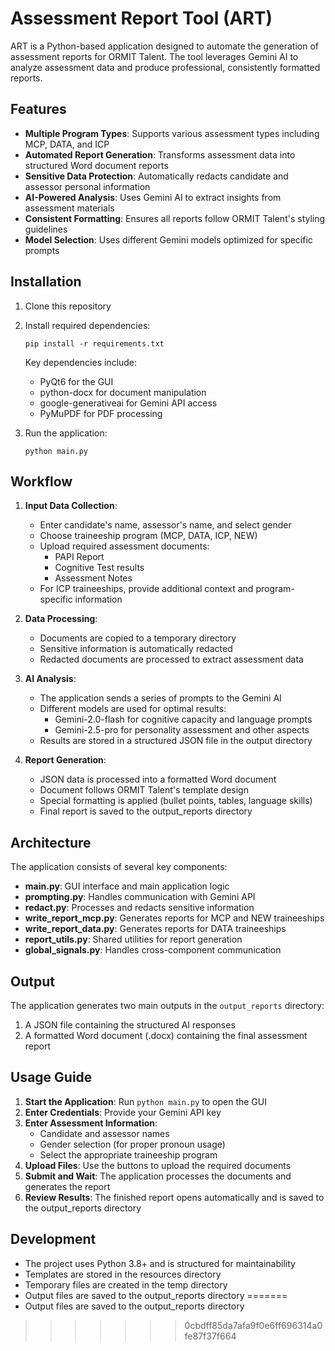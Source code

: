 # Assessment Report Tool (ART)

ART is a Python-based application designed to automate the generation of assessment reports for ORMIT Talent. The tool leverages Gemini AI to analyze assessment data and produce professional, consistently formatted reports.

## Features
- **Multiple Program Types**: Supports various assessment types including MCP, DATA, and ICP
- **Automated Report Generation**: Transforms assessment data into structured Word document reports
- **Sensitive Data Protection**: Automatically redacts candidate and assessor personal information
- **AI-Powered Analysis**: Uses Gemini AI to extract insights from assessment materials
- **Consistent Formatting**: Ensures all reports follow ORMIT Talent's styling guidelines
- **Model Selection**: Uses different Gemini models optimized for specific prompts

## Installation

1. Clone this repository
2. Install required dependencies:
   ```
   pip install -r requirements.txt
   ```
   
   Key dependencies include:
   - PyQt6 for the GUI
   - python-docx for document manipulation
   - google-generativeai for Gemini API access
   - PyMuPDF for PDF processing

3. Run the application:
   ```
   python main.py
   ```

## Workflow

1. **Input Data Collection**:
   - Enter candidate's name, assessor's name, and select gender
   - Choose traineeship program (MCP, DATA, ICP, NEW)
   - Upload required assessment documents:
     - PAPI Report
     - Cognitive Test results
     - Assessment Notes
   - For ICP traineeships, provide additional context and program-specific information

2. **Data Processing**:
   - Documents are copied to a temporary directory
   - Sensitive information is automatically redacted
   - Redacted documents are processed to extract assessment data

3. **AI Analysis**:
   - The application sends a series of prompts to the Gemini AI
   - Different models are used for optimal results:
     - Gemini-2.0-flash for cognitive capacity and language prompts
     - Gemini-2.5-pro for personality assessment and other aspects
   - Results are stored in a structured JSON file in the output directory

4. **Report Generation**:
   - JSON data is processed into a formatted Word document
   - Document follows ORMIT Talent's template design
   - Special formatting is applied (bullet points, tables, language skills)
   - Final report is saved to the output_reports directory

## Architecture

The application consists of several key components:

- **main.py**: GUI interface and main application logic
- **prompting.py**: Handles communication with Gemini API
- **redact.py**: Processes and redacts sensitive information
- **write_report_mcp.py**: Generates reports for MCP and NEW traineeships
- **write_report_data.py**: Generates reports for DATA traineeships 
- **report_utils.py**: Shared utilities for report generation
- **global_signals.py**: Handles cross-component communication

## Output

The application generates two main outputs in the `output_reports` directory:
1. A JSON file containing the structured AI responses
2. A formatted Word document (.docx) containing the final assessment report

## Usage Guide

1. **Start the Application**: Run `python main.py` to open the GUI
2. **Enter Credentials**: Provide your Gemini API key
3. **Enter Assessment Information**:
   - Candidate and assessor names
   - Gender selection (for proper pronoun usage)
   - Select the appropriate traineeship program
4. **Upload Files**: Use the buttons to upload the required documents
5. **Submit and Wait**: The application processes the documents and generates the report
6. **Review Results**: The finished report opens automatically and is saved to the output_reports directory

## Development

- The project uses Python 3.8+ and is structured for maintainability
- Templates are stored in the resources directory
- Temporary files are created in the temp directory
- Output files are saved to the output_reports directory 
=======
- Output files are saved to the output_reports directory
>>>>>>> 0cbdff85da7afa9f0e6ff696314a0fe87f37f664
